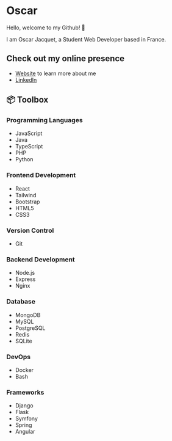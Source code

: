 # Oscar


Hello, welcome to my Github! 👋

I am Oscar Jacquet, a Student Web Developer based in France.

## Check out my online presence
- [Website](#https://portfolio-oscarjqt.vercel.app) to learn more about me
- [LinkedIn](#https://www.linkedin.com/in/oscar-jacquet-10425b27b/) 

## 📦 Toolbox

### Programming Languages
- JavaScript
- Java
- TypeScript
- PHP
- Python

### Frontend Development
- React
- Tailwind
- Bootstrap
- HTML5
- CSS3

### Version Control
- Git

### Backend Development
- Node.js
- Express
- Nginx

### Database
- MongoDB
- MySQL
- PostgreSQL
- Redis
- SQLite

### DevOps
- Docker
- Bash

### Frameworks
- Django
- Flask
- Symfony
- Spring
- Angular
